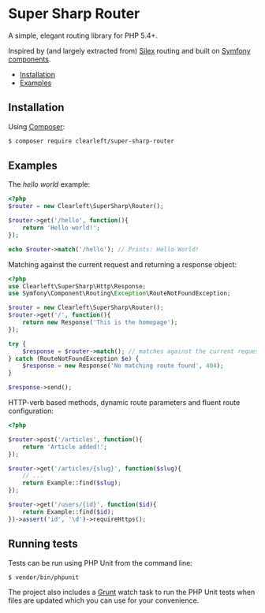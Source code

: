 Super Sharp Router
==================

A simple, elegant routing library for PHP 5.4+.

Inspired by (and largely extracted from) [Silex](http://silex.sensiolabs.org) routing and built on [Symfony components](http://symfony.com/doc/current/components/index.html).

- [Installation](#installation)
- [Examples](#examples)

## Installation

Using [Composer](https://getcomposer.org/):

```bash
$ composer require clearleft/super-sharp-router
```

## Examples

The _hello world_ example:

```php
<?php
$router = new Clearleft\SuperSharp\Router();

$router->get('/hello', function(){
    return 'Hello world!';
});

echo $router->match('/hello'); // Prints: Hello World!
```

Matching against the current request and returning a response object:

```php
<?php
use Clearleft\SuperSharp\Http\Response;
use Symfony\Component\Routing\Exception\RouteNotFoundException;

$router = new Clearleft\SuperSharp\Router();
$router->get('/', function(){
    return new Response('This is the homepage');
});

try {
    $response = $router->match(); // matches against the current request
} catch (RouteNotFoundException $e) {
    $response = new Response('No matching route found', 404);
}

$response->send();
```

HTTP-verb based methods, dynamic route parameters and fluent route configuration:

```php
<?php

$router->post('/articles', function(){
    return 'Article added!';
});

$router->get('/articles/{slug}', function($slug){
    // ...
    return Example::find($slug);
});

$router->get('/users/{id}', function($id){
    return Example::find($id);
})->assert('id', '\d')->requireHttps();
```

## Running tests

Tests can be run using PHP Unit from the command line:

```bash
$ vendor/bin/phpunit
```

The project also includes a [Grunt](http://gruntjs.com) watch task to run the PHP Unit tests when files are updated which you can use for your convenience.

